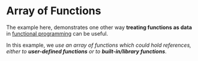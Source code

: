 # Array of Functions

The example here, demonstrates one other way **treating functions as data** in [functional programming](https://en.wikipedia.org/wiki/Functional_programming) can be useful.

In this example, we _use an array of functions which could hold references, either to **user-defined functions** or to **built-in/library functions**_.
